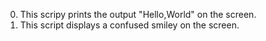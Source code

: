 0. This scripy prints the output "Hello,World" on the screen.
1. This script displays a confused smiley on the screen.
